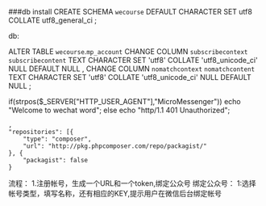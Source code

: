 ###db install
CREATE SCHEMA `wecourse` DEFAULT CHARACTER SET utf8 COLLATE utf8_general_ci ;


db:

ALTER TABLE `wecourse`.`mp_account` 
CHANGE COLUMN `subscribecontext` `subscribecontent` TEXT CHARACTER SET 'utf8' COLLATE 'utf8_unicode_ci' NULL DEFAULT NULL ,
CHANGE COLUMN `nomatchcontext` `nomatchcontent` TEXT CHARACTER SET 'utf8' COLLATE 'utf8_unicode_ci' NULL DEFAULT NULL ;


if(strpos($_SERVER["HTTP_USER_AGENT"],"MicroMessenger"))
    echo "Welcome to wechat word";
else
    echo "http/1.1 401 Unauthorized";


    ,
    "repositories": [{
        "type": "composer",
        "url": "http://pkg.phpcomposer.com/repo/packagist/"
    }, {
        "packagist": false
    }

流程：
 1.注册帐号，生成一个URL和一个token,绑定公众号
 绑定公众号：
   1:选择帐号类型，填写名称，还有相应的KEY,提示用户在微信后台绑定帐号
   
